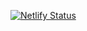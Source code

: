 [![Netlify Status](https://api.netlify.com/api/v1/badges/227944ec-5edf-4fe4-8f78-a954ccd08c02/deploy-status)](https://app.netlify.com/sites/rk-gridsome-pw/deploys)
